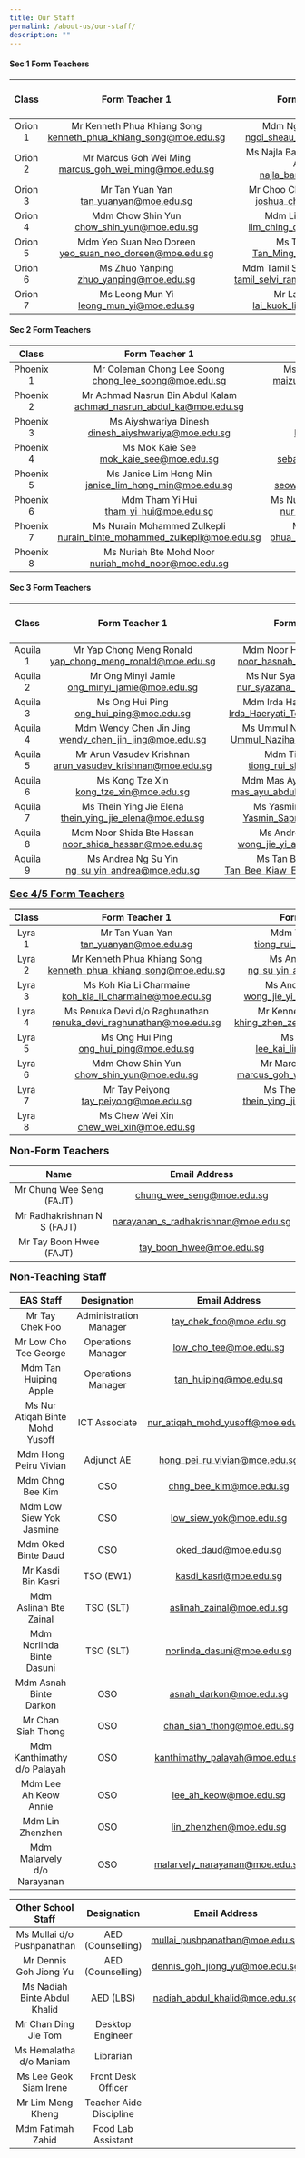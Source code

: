 ```yaml
---
title: Our Staff
permalink: /about-us/our-staff/
description: ""
---
```

#### Sec 1 Form Teachers

| Class | Form Teacher 1 | Form Teacher 2 | Form Teacher 3 |
|:---:|:---:|:---:|:---:|
| Orion 1 | Mr Kenneth Phua Khiang Song<br>[kenneth_phua_khiang_song@moe.edu.sg](mailto:kenneth_phua_khiang_song@moe.edu.sg) | Mdm Ngoi Sheau Neng<br>[ngoi_sheau_neng@moe.edu.sg](mailto:ngoi_sheau_neng@moe.edu.sg) |  |
| Orion 2 |Mr Marcus Goh Wei Ming<br>[marcus_goh_wei_ming@moe.edu.sg](mailto:marcus_goh_wei_ming@moe.edu.sg) | Ms Najla Banu Bte Feroz Akbar Abdullah<br>[najla_banu@moe.edu.sg](mailto:najla_banu@moe.edu.sg) |  |
| Orion 3 | 	Mr Tan Yuan Yan<br>[tan_yuanyan@moe.edu.sg](mailto:tan_yuanyan@moe.edu.sg) | Mr Choo Chee Chong Joshua<br>[joshua_choo@moe.edu.sg](mailto:joshua_choo@moe.edu.sg)|  |
|  Orion 4 | Mdm Chow Shin Yun<br>[chow_shin_yun@moe.edu.sg](mailto:chow_shin_yun@moe.edu.sg) | Mdm Lim Ching Ching<br>[lim\_ching\_ching@moe.edu.sg](mailto:lim_ching_ching@moe.edu.sg) |  |
|  Orion 5 | Mdm Yeo Suan Neo Doreen<br>[yeo\_suan\_neo\_doreen@moe.edu.sg](mailto:yeo_suan_neo_doreen@moe.edu.sg) | Ms Tan Ming Hui  <br>[Tan\_Ming\_Hui@moe.edu.sg](mailto:Tan_Ming_Hui@moe.edu.sg) |  |
|  Orion 6 | Ms Zhuo Yanping<br>[zhuo\_yanping@moe.edu.sg](mailto:zhuo_yanping@moe.edu.sg) | Mdm Tamil Selvi d/o Ramanujam  <br>[tamil\_selvi\_ramanujam@moe.edu.sg](mailto:tamil_selvi_ramanujam@moe.edu.sg)|  |
| Orion 7 | Ms Leong Mun Yi<br>[leong\_mun\_yi@moe.edu.sg](mailto:leong_mun_yi@moe.edu.sg) | Mr Lai Kuok Liang  <br>[lai\_kuok\_liang@moe.edu.sg](mailto:lai_kuok_liang@moe.edu.sg)

#### Sec 2 Form Teachers

| Class | Form Teacher 1 | Form Teacher 2 | Form Teacher 3 |
|:---:|:---:|:---:|:---:|
| Phoenix 1 | Mr Coleman Chong Lee Soong<br>[chong\_lee\_soong@moe.edu.sg](mailto:chong_lee_soong@moe.edu.sg) | Ms Maizuriah Binte Mohd Yasin<br>[maizuriah\_mohd\_yasin@moe.edu.sg](mailto:maizuriah_mohd_yasin@moe.edu.sg) |  |
| Phoenix 2 | Mr Achmad Nasrun Bin Abdul Kalam<br>[achmad\_nasrun\_abdul\_ka@moe.edu.sg](mailto:achmad_nasrun_abdul_ka@moe.edu.sg) | Ms Lim Li Ting<br>[lim\_li\_ting\_a@moe.edu.sg](mailto:lim_li_ting_a@moe.edu.sg) |  |
|  Phoenix 3 |Ms Aiyshwariya Dinesh<br>[dinesh\_aiyshwariya@moe.edu.sg](mailto:dinesh_aiyshwariya@moe.edu.sg) | Mdm Lim Chien Ru<br>[lim\_chien\_ru@moe.edu.sg](mailto:lim_chien_ru@moe.edu.sg)  |  |
| Phoenix 4 | Ms Mok Kaie See<br>[mok\_kaie\_see@moe.edu.sg](mailto:mok_kaie_see@moe.edu.sg) |Mr Sebastian Poh Yi Jie<br>[sebastian\_poh\_yi\_jie@moe.edu.sg](mailto:sebastian_poh_yi_jie@moe.edu.sg) |  |
|  Phoenix 5 | Ms Janice Lim Hong Min<br>[janice\_lim\_hong\_min@moe.edu.sg](mailto:janice_lim_hong_min@moe.edu.sg) | Mdm Joyce Seow<br>[seow\_sok\_teng\_joyce@moe.edu.sg](mailto:seow_sok_teng_joyce@moe.edu.sg) | Ms Lou Jia Qi<br>[Lou\_Jia\_Qi@moe.edu.sg](mailto:Lou_Jia_Qi@moe.edu.sg) |
|  Phoenix 6 | Mdm Tham Yi Hui<br>[tham\_yi\_hui@moe.edu.sg](mailto:tham_yi_hui@moe.edu.sg)|Ms Nur Hidayah Liyana Binte Mohd N<br>[nur\_hidayah\_liyana@moe.edu.sg](mailto:nur_hidayah_liyana@moe.edu.sg)  | Ms Suniza Juwairia Binte Sulaiman<br>[Suniza\_Juwairia\_Sulaiman@moe.edu.sg](mailto:Suniza_Juwairia_Sulaiman@moe.edu.sg) |
| Phoenix 7 | Ms Nurain Mohammed Zulkepli<br>[nurain\_binte\_mohammed\_zulkepli@moe.edu.sg](mailto:nurain_binte_mohammed_zulkepli@moe.edu.sg) | Ms Dorothy Phua Hui Hong<br>[phua\_hui\_hong\_dorothy@moe.edu.sg](mailto:phua_hui_hong_dorothy@moe.edu.sg) |   |
|  Phoenix 8 | Ms Nuriah Bte Mohd Noor<br>[nuriah\_mohd\_noor@moe.edu.sg](mailto:nuriah_mohd_noor@moe.edu.sg)  | Ms Koh Yin<br>[yin\_koh@moe.edu.sg](mailto:yin_koh@moe.edu.sg) |   |

#### Sec 3 Form Teachers

| Class | Form Teacher 1 | Form Teacher 2 | Form Teacher 3 |
|:---:|:---:|:---:|:---:|
| Aquila 1 | Mr Yap Chong Meng Ronald  <br>[yap\_chong\_meng\_ronald@moe.edu.sg](mailto:yapp_chong_meng_ronald@moe.edu.sg) | Mdm Noor Hasnah Binte Adma  <br>[noor\_hasnah\_adam@moe.edu.sg](mailto:noor_hasnah_adam@moe.edu.sg) |  |
| Aquila 2 | Mr Ong Minyi Jamie  <br>[ong\_minyi\_jamie@moe.edu.sg](mailto:ong_minyi_jamie@moe.edu.sg) | Ms Nur Syazana Binte Rahsid  <br>[nur\_syazana\_rashid@moe.edu.sg](mailto:nur_syazana_rashid@moe.edu.sg)|  <br> |
| Aquila 3 | Ms Ong Hui Ping  <br>[ong\_hui\_ping@moe.edu.sg](mailto:ong_hui_ping@moe.edu.sg) | Mdm Irda Haeryati Binte Tomin  <br>[Irda\_Haeryati\_Tomin@schools.gov.sg](mailto:Irda_Haeryati_Tomin@schools.gov.sg) |  |
| Aquila 4 |Mdm Wendy Chen Jin Jing  <br>[wendy\_chen\_jin\_jing@moe.edu.sg](mailto:wendy_chen_jin_jing@moe.edu.sg) | Ms Ummul Nazihah Binte Ramli  <br>[Ummul\_Nazihah\_Ramli@moe.edu.sg](mailto:Ummul_Nazihah_Ramli@moe.edu.sg) |  |
| Aquila 5 | Mr Arun Vasudev Krishnan  <br>[arun\_vasudev\_krishnan@moe.edu.sg](mailto:arun_vasudev_krishnan@moe.edu.sg)| Mdm Tiong Rui Shan  <br>[tiong\_rui\_shan@moe.edu.sg](mailto:tiong_rui_shan@moe.edu.sg) |  |
| Aquila 6 |  Ms Kong Tze Xin  <br>[kong\_tze\_xin@moe.edu.sg](mailto:kong_tze_xin@moe.edu.sg) | Mdm Mas Ayu Bte Abdul Malek  <br>[mas\_ayu\_abdul\_malek@moe.edu.sg](mailto:mas_ayu_abdul_malek@moe.edu.sg) |  |
| Aquila 7   | Ms Thein Ying Jie Elena  <br>[thein\_ying\_jie\_elena@moe.edu.sg](mailto:thein_ying_jie_elena@moe.edu.sg) | Ms Yasmin Binte Sapmodi  <br>[Yasmin\_Sapmodi@moe.edu.sg](mailto:Yasmin_Sapmodi@moe.edu.sg) |  |
|  Aquila 8  | Mdm Noor Shida Bte Hassan  <br>[noor\_shida\_hassan@moe.edu.sg](mailto:noor_shida_hassan@moe.edu.sg)  |  Ms Andrea Wong Jie Yi  <br>[wong\_jie\_yi\_andrea@moe.edu.sg](mailto:wong_jie_yi_andrea@moe.edu.sg)|   |
|Aquila 9|Ms Andrea Ng Su Yin  <br>[ng\_su\_yin\_andrea@moe.edu.sg](mailto:ng_su_yin_andrea@moe.edu.sg)|Ms Tan Bee Kiaw Evelyn  <br>[Tan\_Bee\_Kiaw\_Evelyn@schools.gov.sg](mailto:Tan_Bee_Kiaw_Evelyn@schools.gov.sg)| |


<b style="background-color: initial;"><u><font size="4">Sec 4/5 Form Teachers</font></u></b>

| Class | Form Teacher 1  | Form Teacher 2 | Form Teacher 3 |
|:---:|:---:|:---:|:---:|
| Lyra 1 | Mr Tan Yuan Yan<br>tan_yuanyan@moe.edu.sg | Mdm Tiong Rui Shan<br>tiong_rui_shan@moe.edu.sg |  |
| Lyra 2 | Mr Kenneth Phua Khiang Song<br>kenneth_phua_khiang_song@moe.edu.sg | Ms Andrea Ng Su Yin<br>ng_su_yin_andrea@moe.edu.sg |  |
| Lyra 3 | Ms Koh Kia Li Charmaine<br>koh_kia_li_charmaine@moe.edu.sg | Ms Andrea Wong Jie Yi<br>wong_jie_yi_andrea@moe.edu.sg |   |
| Lyra 4 | Ms Renuka Devi d/o Raghunathan <br>renuka_devi_raghunathan@moe.edu.sg | Mr Kenneth Khing Zhen Ze<br>khing_zhen_ze_kenneth@moe.edu.sg | Mdm Ong Lay Khim<br>ong_lay_khim_a@moe.edu.sg |
| Lyra 5 | Ms Ong Hui Ping <br>ong_hui_ping@moe.edu.sg | Ms Lee Kai Ling<br>lee_kai_ling_b@moe.edu.sg |  |
| Lyra 6 | Mdm Chow Shin Yun<br>chow_shin_yun@moe.edu.sg | Mr Marcus Goh Wei Ming <br>marcus_goh_wei_ming@moe.edu.sg |  |
| Lyra 7 | Mr Tay Peiyong <br>tay_peiyong@moe.edu.sg | Ms Thein Ying Jie Elena<br>thein_ying_jie_elena@moe.edu.sg |   |
|  Lyra 8 | Ms Chew Wei Xin<br>chew_wei_xin@moe.edu.sg |   |   |

<b style="background-color: initial;"><font size="4">Non-Form Teachers</font></b>

| Name | Email Address |
|:---:|:---:|
| Mr Chung Wee Seng (FAJT) | chung_wee_seng@moe.edu.sg |
| Mr Radhakrishnan N S (FAJT)  | narayanan_s_radhakrishnan@moe.edu.sg |
| Mr Tay Boon Hwee (FAJT)  | tay_boon_hwee@moe.edu.sg |

<b style="background-color: initial;"><font size="4">Non-Teaching Staff</font></b>

| EAS Staff | Designation | Email Address |
|:---:|:---:|:---:|
| Mr Tay Chek Foo | Administration Manager | tay_chek_foo@moe.edu.sg |
| Mr Low Cho Tee George | Operations Manager | low_cho_tee@moe.edu.sg |
|  Mdm Tan Huiping Apple | Operations Manager  | tan_huiping@moe.edu.sg  |
|  Ms Nur Atiqah Binte Mohd Yusoff | ICT Associate  | nur_atiqah_mohd_yusoff@moe.edu.sg |
|  Mdm Hong Peiru Vivian | Adjunct AE   | hong_pei_ru_vivian@moe.edu.sg |
|  Mdm Chng Bee Kim | CSO  | chng_bee_kim@moe.edu.sg |
|  Mdm Low Siew Yok Jasmine | CSO  | low_siew_yok@moe.edu.sg |
|  Mdm Oked Binte Daud | CSO  | oked_daud@moe.edu.sg |
|  Mr Kasdi Bin Kasri | TSO (EW1) | kasdi_kasri@moe.edu.sg |
| Mdm Aslinah Bte Zainal  |  TSO (SLT) |  aslinah_zainal@moe.edu.sg |
|  Mdm Norlinda Binte Dasuni | TSO (SLT) | norlinda_dasuni@moe.edu.sg |
|  Mdm Asnah Binte Darkon | OSO  | asnah_darkon@moe.edu.sg |
|  Mr Chan Siah Thong | OSO  | chan_siah_thong@moe.edu.sg |
| Mdm Kanthimathy d/o Palayah  | OSO  | kanthimathy_palayah@moe.edu.sg |
|  Mdm Lee Ah Keow Annie | OSO  | lee_ah_keow@moe.edu.sg |
| Mdm Lin Zhenzhen  | OSO  | lin_zhenzhen@moe.edu.sg |
|  Mdm Malarvely d/o Narayanan | OSO  | malarvely_narayanan@moe.edu.sg |

| Other School Staff | Designation | Email Address |
|:---:|:---:|:---:|
| Ms Mullai d/o Pushpanathan | AED (Counselling) | mullai_pushpanathan@moe.edu.sg |
|  Mr Dennis Goh Jiong Yu |  AED (Counselling) | dennis_goh_jiong_yu@moe.edu.sg  |
|  Ms Nadiah Binte Abdul Khalid | AED (LBS) | nadiah_abdul_khalid@moe.edu.sg |
| Mr Chan Ding Jie Tom  | Desktop Engineer   |  |
|  Ms Hemalatha d/o Maniam |  Librarian |   |
| Ms Lee Geok Siam Irene  | Front Desk Officer  |  |
| Mr Lim Meng Kheng  | Teacher Aide Discipline  |  |
| Mdm Fatimah Zahid | Food Lab Assistant |  |